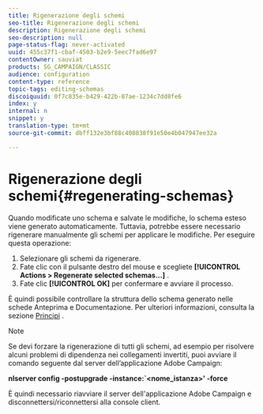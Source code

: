 ```yaml
---
title: Rigenerazione degli schemi
seo-title: Rigenerazione degli schemi
description: Rigenerazione degli schemi
seo-description: null
page-status-flag: never-activated
uuid: 455c37f1-cbaf-4503-b2e9-5eec7fad6e97
contentOwner: sauviat
products: SG_CAMPAIGN/CLASSIC
audience: configuration
content-type: reference
topic-tags: editing-schemas
discoiquuid: 0f7c835e-b429-422b-87ae-1234c7dd8fe6
index: y
internal: n
snippet: y
translation-type: tm+mt
source-git-commit: dbff132e3bf88c408838f91e50e4b047947ee32a

---
```



# Rigenerazione degli schemi{#regenerating-schemas}

Quando modificate uno schema e salvate le modifiche, lo schema esteso viene generato automaticamente. Tuttavia, potrebbe essere necessario rigenerare manualmente gli schemi per applicare le modifiche. Per eseguire questa operazione:

1. Selezionare gli schemi da rigenerare.
1. Fate clic con il pulsante destro del mouse e scegliete **[!UICONTROL Actions > Regenerate selected schemas...]** .
1. Fate clic **[!UICONTROL OK]** per confermare e avviare il processo.

È quindi possibile controllare la struttura dello schema generato nelle schede Anteprima e Documentazione. Per ulteriori informazioni, consulta la sezione [Principi](../../configuration/using/data-schemas.md#principles) .

>[!NOTE]
>
>Se devi forzare la rigenerazione di tutti gli schemi, ad esempio per risolvere alcuni problemi di dipendenza nei collegamenti invertiti, puoi avviare il comando seguente dal server dell’applicazione Adobe Campaign:
>
>**nlserver config -postupgrade -instance:`&lt;nome_istanza>&#39; -force**
>
>È quindi necessario riavviare il server dell&#39;applicazione Adobe Campaign e disconnettersi/riconnettersi alla console client.
